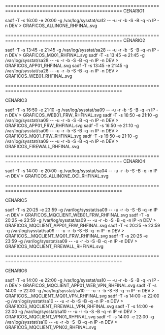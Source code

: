 ===============================================================================================
CENARIO1

sadf -T -s 16:00 -e 20:00 -g /var/log/sysstat/sa12 -- -u -r -b -S -B -q -n IP -n DEV > GRAFICOS_ALLINONE_RHFINAL.svg

===============================================================================================
CENARIO2

sadf -T -s 13:45 -e 21:45 -g /var/log/sysstat/sa28 -- -u -r -b -S -B -q -n IP -n DEV > GRAFICOS_MQ01_RHFINAL.svg
sadf -T -s 13:45 -e 21:45 -g /var/log/sysstat/sa28 -- -u -r -b -S -B -q -n IP -n DEV > GRAFICOS_APP01_RHFINAL.svg
sadf -T -s 13:45 -e 21:45 -g /var/log/sysstat/sa28 -- -u -r -b -S -B -q -n IP -n DEV > GRAFICOS_WEB01_RHFINAL.svg

===============================================================================================

CENARIO3

sadf -T -s 16:50 -e 21:10 -g /var/log/sysstat/sa09 -- -u -r -b -S -B -q -n IP -n DEV > GRAFICOS_WEB01_FRW_RHFINAL.svg
sadf -T -s 16:50 -e 21:10 -g /var/log/sysstat/sa09 -- -u -r -b -S -B -q -n IP -n DEV > GRAFICOS_APP01_FRW_RHFINAL.svg
sadf -T -s 16:50 -e 21:10 -g /var/log/sysstat/sa09 -- -u -r -b -S -B -q -n IP -n DEV > GRAFICOS_MQ01_FRW_RHFINAL.svg
sadf -T -s 16:50 -e 21:10 -g /var/log/sysstat/sa09 -- -u -r -b -S -B -q -n IP -n DEV > GRAFICOS_FIREWALL_RHFINAL.svg

===============================================================================================
CENARIO4

sadf -T -s 14:00 -e 20:00 -g /var/log/sysstat/sa04 -- -u -r -b -S -B -q -n IP -n DEV > GRAFICOS_ALLINONE_OCI_RHFINAL.svg

===============================================================================================

CENARIO5

sadf -T -s 20:25 -e 23:59 -g /var/log/sysstat/sa09 -- -u -r -b -S -B -q -n IP -n DEV > GRAFICOS_MQCLIENT_WEB01_FRW_RHFINAL.svg
sadf -T -s 20:25 -e 23:59 -g /var/log/sysstat/sa09 -- -u -r -b -S -B -q -n IP -n DEV > GRAFICOS_MQCLIENT_APP01_FRW_RHFINAL.svg
sadf -T -s 20:25 -e 23:59 -g /var/log/sysstat/sa09 -- -u -r -b -S -B -q -n IP -n DEV > GRAFICOS__MQCLIENT_MQ01_FRW_RHFINAL.svg
sadf -T -s 20:25 -e 23:59 -g /var/log/sysstat/sa09 -- -u -r -b -S -B -q -n IP -n DEV > GRAFICOS_MQCLIENT_FIREWALL_RHFINAL.svg

===============================================================================================

CENARIO6

sadf -T -s 14:00 -e 22:00 -g /var/log/sysstat/sa10 -- -u -r -b -S -B -q -n IP -n DEV > GRAFICOS_MQCLIENT_APP01_WEB_VPN_RHFINAL.svg
sadf -T -s 14:00 -e 22:00 -g /var/log/sysstat/sa10 -- -u -r -b -S -B -q -n IP -n DEV > GRAFICOS__MQCLIENT_MQ01_VPN_RHFINAL.svg
sadf -T -s 14:00 -e 22:00 -g /var/log/sysstat/sa10 -- -u -r -b -S -B -q -n IP -n DEV > GRAFICOS_MQCLIENT_FIREWALL_VPN_RHFINAL.svg
sadf -T -s 14:00 -e 22:00 -g /var/log/sysstat/sa10 -- -u -r -b -S -B -q -n IP -n DEV > GRAFICOS_MQCLIENT_VPN01_RHFINAL.svg
sadf -T -s 14:00 -e 22:00 -g /var/log/sysstat/sa10 -- -u -r -b -S -B -q -n IP -n DEV > GRAFICOS_MQCLIENT_VPN02_RHFINAL.svg
